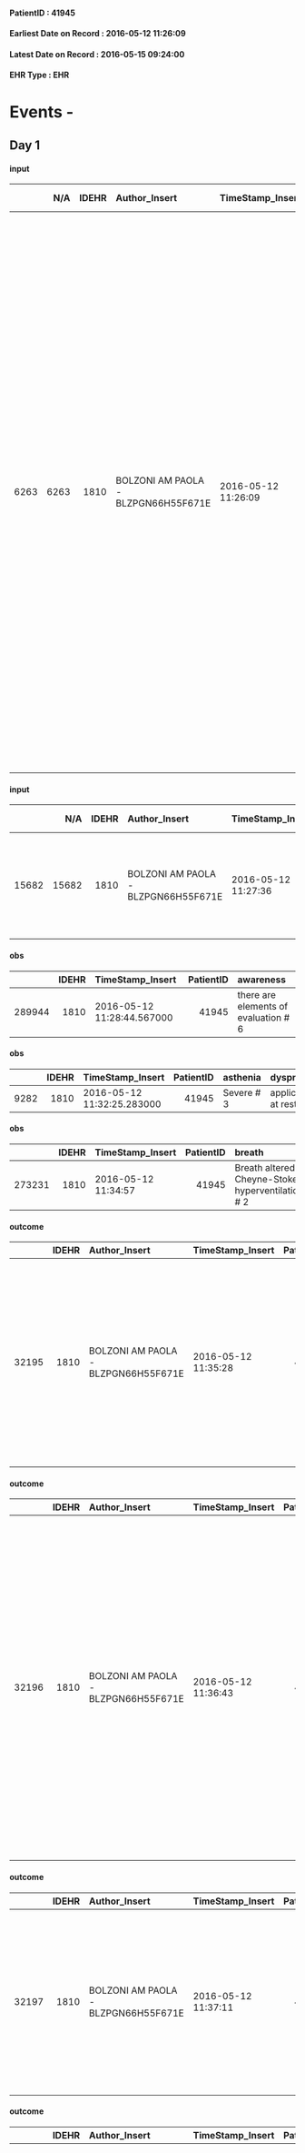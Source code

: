 
#### PatientID : 41945
#### Earliest Date on Record : 2016-05-12 11:26:09
#### Latest Date on Record : 2016-05-15 09:24:00
#### EHR Type : EHR

# Events - 

## Day 1

#### input
|      |    N/A |   IDEHR | Author_Insert                       | TimeStamp_Insert    | EHRType   |   PatientID |   IDDigitalSignDocument | persone_vicine   |   Unnamed: 0_y |   IDANAMNESI_MED |   Non_Rilevabile_y | Note_Non_Rilevabile_y   | diagnosis                                                                                                                                                                                                                                                                                                                                                                                                                                                                                                                                                                                                                                                                 |
|-----:|-------:|--------:|:------------------------------------|:--------------------|:----------|------------:|------------------------:|:-----------------|---------------:|-----------------:|-------------------:|:------------------------|:--------------------------------------------------------------------------------------------------------------------------------------------------------------------------------------------------------------------------------------------------------------------------------------------------------------------------------------------------------------------------------------------------------------------------------------------------------------------------------------------------------------------------------------------------------------------------------------------------------------------------------------------------------------------------|
| 6263 |   6263 |    1810 | BOLZONI AM PAOLA - BLZPGN66H55F671E | 2016-05-12 11:26:09 | EHR       |       41945 |                  362302 | N/A              |           5643 |             4249 |                  0 | NR                      | Pz affetto da K prostata (diagnosi circa 10 anni fa) in terapia ormonale. Recente peggioramento delle condizioni generali in concomitanza di infezione delle vie urinarie, per cui veniva ricoverato c/o H. Humanitas. Effettuata ristadiazione di malattia che ha evidenziato progressione a livello locale con estensione al pavimento vescicale, metastasi ai linfonodi addominali e ossee (lesioni osteoaddensanti a sacro, L4, osso iliaco sin). In considerazione dell'et√† e delle condizioni generali compromesse veniva trasferito in Hospice per prosecuzione terapia di supporto. Si segnala comparsa di FA a media risposta ventricolare durante il ricovero. |

#### input
|       |    N/A |   IDEHR | Author_Insert                       | TimeStamp_Insert    | EHRType   |   PatientID |   IDDigitalSignDocument | persone_vicine   |   Unnamed: 0_y.1 |   IDDIAGNOSI_ICD |   Non_Rilevabile_y.1 | Note_Non_Rilevabile_y.1   | I_ICD                                      | II_ICD                                                         | III_ICD                                                                                | IV_ICD                                                | V_ICD                                                                                                                                                                 | VI_ICD                        | I_Anno   |
|------:|-------:|--------:|:------------------------------------|:--------------------|:----------|------------:|------------------------:|:-----------------|-----------------:|-----------------:|---------------------:|:--------------------------|:-------------------------------------------|:---------------------------------------------------------------|:---------------------------------------------------------------------------------------|:------------------------------------------------------|:----------------------------------------------------------------------------------------------------------------------------------------------------------------------|:------------------------------|:---------|
| 15682 |  15682 |    1810 | BOLZONI AM PAOLA - BLZPGN66H55F671E | 2016-05-12 11:27:36 | EHR       |       41945 |                  362306 | N/A              |             1243 |             1243 |                    0 | NR                        | 185 - Tumori maligni della prostata#2112=0 | 1985 - Tumori maligni secondari di osso e midollo osseo#2162=0 | 1962 - Tumori maligni secondari e non specificati dei linfonodi intraaddominali#2142=0 | 4019 - Ipertensione essenziale non specificata#2334=0 | 25000 - Diabete mellito, tipo II o non specificato, non definito se scompensato, senza specificato, non definito se controllato, senza menzione di complicanze#2314=0 | V667 - Cure palliative#2402=0 | 2006#46  |

#### obs
|        |   IDEHR | TimeStamp_Insert           |   PatientID | awareness                            |
|-------:|--------:|:---------------------------|------------:|:-------------------------------------|
| 289944 |    1810 | 2016-05-12 11:28:44.567000 |       41945 | there are elements of evaluation # 6 |

#### obs
|      |   IDEHR | TimeStamp_Insert           |   PatientID | asthenia   | dyspnoea              | body_temp    | agitation_behavior_freq   | cognitive_state       |
|-----:|--------:|:---------------------------|------------:|:-----------|:----------------------|:-------------|:--------------------------|:----------------------|
| 9282 |    1810 | 2016-05-12 11:32:25.283000 |       41945 | Severe # 3 | applicant at rest # 5 | Apyrexia # 0 | agitated at times # 2     | confused at times 0 # |

#### obs
|        |   IDEHR | TimeStamp_Insert    |   PatientID | breath                                             | consolability                                 | body_language                             | facial_expression                       |
|-------:|--------:|:--------------------|------------:|:---------------------------------------------------|:----------------------------------------------|:------------------------------------------|:----------------------------------------|
| 273231 |    1810 | 2016-05-12 11:34:57 |       41945 | Breath altered. Cheyne-Stokes hyperventilation # 2 | Distracted or reassured by voice or touch # 1 | Teso. nervous movements. Restlessness # 1 | Sad, anxious, contracted (frowning) # 1 |

#### outcome
|       |   IDEHR | Author_Insert                       | TimeStamp_Insert    |   PatientID |   IDDigitalSignDocument |   IDPAI_VIDAS | opt_problem                         |   opt_problem_num | opt_obiettivo                                                                                                                                                                              |   opt_obiettivo_num | opt_stato_problema   |   opt_stato_problema_num | opt_interventi                                                                                                                                                                                                      |   opt_interventi_num |
|------:|--------:|:------------------------------------|:--------------------|------------:|------------------------:|--------------:|:------------------------------------|------------------:|:-------------------------------------------------------------------------------------------------------------------------------------------------------------------------------------------|--------------------:|:---------------------|-------------------------:|:--------------------------------------------------------------------------------------------------------------------------------------------------------------------------------------------------------------------|---------------------:|
| 32195 |    1810 | BOLZONI AM PAOLA - BLZPGN66H55F671E | 2016-05-12 11:35:28 |       41945 |                  362325 |         34254 | Deficit in the care of s√® # 25 = 0 |                 4 | Maintain dignity ¬ † of the patient, where possible, helping him to accept their own limitations, considering himself realistic and objective (eating, bathing, dressing, delete) # 42 = 0 |                   4 | Open Problem # 1     |                        1 | PAI Implementation - Ensuring the right privacy # 182 = 0; Counseling - Encourage to express feelings about the care deficit s # 184 = 0; PAI Implementation - completely replace the activity † everyday # 183 = 0 |                    4 |

#### outcome
|       |   IDEHR | Author_Insert                       | TimeStamp_Insert    |   PatientID |   IDDigitalSignDocument |   IDPAI_VIDAS | opt_problem                                                |   opt_problem_num | opt_obiettivo                                                                                                       |   opt_obiettivo_num | opt_stato_problema   |   opt_stato_problema_num | opt_interventi                                                                                                                                                                                                                                                                                                                                                                                       |   opt_interventi_num |
|------:|--------:|:------------------------------------|:--------------------|------------:|------------------------:|--------------:|:-----------------------------------------------------------|------------------:|:--------------------------------------------------------------------------------------------------------------------|--------------------:|:---------------------|-------------------------:|:-----------------------------------------------------------------------------------------------------------------------------------------------------------------------------------------------------------------------------------------------------------------------------------------------------------------------------------------------------------------------------------------------------|---------------------:|
| 32196 |    1810 | BOLZONI AM PAOLA - BLZPGN66H55F671E | 2016-05-12 11:36:43 |       41945 |                  362327 |         34255 | Alteration or risk of impairment of lung function # 26 = 0 |                 3 | The patient does not presenter√ † ¬ † symptoms that reduce QoL (nosebleeds, cough, hemoptysis, hemoptysis) # 45 = 0 |                   4 | Open Problem # 1     |                        1 | Implementation of the IAP - Therapeutic adjustment # 275 = 0; Implementation of the IAP - Administer the drugs correctly according to the prescription # 276 = 0; Implementation of the IAP - Evaluate the efficacy of the drug administration # 277 = 0; Counseling - Share with the patient the therapeutic path # 278 = 0; Counseling - Sharing with the caregiver the therapeutic path # 279 = 0 |                    4 |

#### outcome
|       |   IDEHR | Author_Insert                       | TimeStamp_Insert    |   PatientID |   IDDigitalSignDocument |   IDPAI_VIDAS | opt_problem                                                      |   opt_problem_num | opt_obiettivo                                                           |   opt_obiettivo_num | opt_stato_problema   |   opt_stato_problema_num | opt_interventi                                                                                                                                                                                      |   opt_interventi_num |
|------:|--------:|:------------------------------------|:--------------------|------------:|------------------------:|--------------:|:-----------------------------------------------------------------|------------------:|:------------------------------------------------------------------------|--------------------:|:---------------------|-------------------------:|:----------------------------------------------------------------------------------------------------------------------------------------------------------------------------------------------------|---------------------:|
| 32197 |    1810 | BOLZONI AM PAOLA - BLZPGN66H55F671E | 2016-05-12 11:37:11 |       41945 |                  362328 |         34256 | Impaired mobility † ¬ / limitation of physical movement # 27 = 0 |                 1 | Minimize possibilities ¬ † injury. If present, maintaining QoL # 47 = 0 |                   4 | Open Problem # 1     |                        1 | Implementation PAI - Maintaining proper position in bed # 293 = 0; PAI Implementation - Keeping the skin well hydrated and elastic # 295 = 0; PAI Implementation - Avoid flawed positions # 294 = 0 |                    4 |

#### outcome
|       |   IDEHR | Author_Insert                       | TimeStamp_Insert    |   PatientID |   IDDigitalSignDocument |   IDPAI_VIDAS | opt_problem                                                                |   opt_problem_num | opt_obiettivo                                                   |   opt_obiettivo_num | opt_stato_problema   |   opt_stato_problema_num | opt_interventi                                                                                                                                                                                                                                                                                                                                                                                       |   opt_interventi_num |
|------:|--------:|:------------------------------------|:--------------------|------------:|------------------------:|--------------:|:---------------------------------------------------------------------------|------------------:|:----------------------------------------------------------------|--------------------:|:---------------------|-------------------------:|:-----------------------------------------------------------------------------------------------------------------------------------------------------------------------------------------------------------------------------------------------------------------------------------------------------------------------------------------------------------------------------------------------------|---------------------:|
| 32198 |    1810 | BOLZONI AM PAOLA - BLZPGN66H55F671E | 2016-05-12 11:37:33 |       41945 |                  362329 |         34257 | Alteration of comfort associated with chronic pain and / or acute # 29 = 0 |                 2 | The patient riferir√ † ¬ † a satisfactory pain control # 56 = 0 |                   1 | Open Problem # 1     |                        1 | PAI Implementation - therapeutic upgrading # 441; PAI Implementation - properly I administer the drugs as prescription # 442; PAI Implementation - To evaluate the efficacy of drug delivery # 443; Counseling - Share with caregiver therapeutic path # 445; PAI Implementation - Evaluate the effectiveness of drug administration # 443 = 0; PAI Implementation - therapeutic upgrading # 441 = 0 |                    2 |

#### obs
|        |   IDEHR | TimeStamp_Insert    |   PatientID | breath     | consolability           | body_language                             | facial_expression                       |
|-------:|--------:|:--------------------|------------:|:-----------|:------------------------|:------------------------------------------|:----------------------------------------|
| 273238 |    1810 | 2016-05-12 14:18:19 |       41945 | Normal 0 # | Not for consolation # 0 | Teso. nervous movements. Restlessness # 1 | Sad, anxious, contracted (frowning) # 1 |

#### obs
|       |   IDEHR | TimeStamp_Insert           |   PatientID | personal_hygiene   | mobility     | active_diuresis     | motor_performance                                                                                  | cognitive_state          |
|------:|--------:|:---------------------------|------------:|:-------------------|:-------------|:--------------------|:---------------------------------------------------------------------------------------------------|:-------------------------|
| 47407 |    1810 | 2016-05-12 14:22:15.313000 |       41945 | Employee # 4       | Employee # 4 | active diuresis # 0 | 30% - Patient with directions to the hospital or home hospitalization, intensive home support # 03 | confused - sometimes # 0 |

#### input
|      |    N/A |   Unnamed: 0_x |   IDANAMNESI_INF |   IDEHR | Author_Insert                    | TimeStamp_Insert           | EHRType   |   PatientID |   IDDigitalSignDocument |   Non_Rilevabile_x | Note_Non_Rilevabile_x   | cognitivo_percettivo   | sonno_riposo           | perc_salute               | rapporti_fam   | persone_vicine   | Caregiver   |
|-----:|-------:|---------------:|-----------------:|--------:|:---------------------------------|:---------------------------|:----------|------------:|------------------------:|-------------------:|:------------------------|:-----------------------|:-----------------------|:--------------------------|:---------------|:-----------------|:------------|
| 1879 |   1879 |           2125 |             2982 |    1810 | MANENTI ELENA - MNNLNE78E63A794M | 2016-05-12 14:23:43.020000 | EHR       |       41945 |                  362652 |                  0 | NR                      | uncontrolled pain # 0  | daytime sleepiness # 1 | perdit√ † Performance # 0 | is # 0         | sister in law    | 2 children  |

#### obs
|        |   IDEHR | TimeStamp_Insert           |   PatientID | awareness                                         |
|-------:|--------:|:---------------------------|------------:|:--------------------------------------------------|
| 289952 |    1810 | 2016-05-12 14:31:07.947000 |       41945 | Full awareness of the diagnosis and prognosis # 4 |

#### obs
|       |   IDEHR | TimeStamp_Insert           |   PatientID | personal_hygiene   | mobility     | active_diuresis     | motor_performance                                                                                  | body_temp    | cognitive_state          |
|------:|--------:|:---------------------------|------------:|:-------------------|:-------------|:--------------------|:---------------------------------------------------------------------------------------------------|:-------------|:-------------------------|
| 47418 |    1810 | 2016-05-12 16:49:12.307000 |       41945 | Employee # 4       | Employee # 4 | active diuresis # 0 | 30% - Patient with directions to the hospital or home hospitalization, intensive home support # 03 | Apyrexia # 0 | confused - sometimes # 0 |

#### obs
|        |   IDEHR | TimeStamp_Insert    |   PatientID | breath     | consolability                                          | body_language                                                                               | facial_expression                       |
|-------:|--------:|:--------------------|------------:|:-----------|:-------------------------------------------------------|:--------------------------------------------------------------------------------------------|:----------------------------------------|
| 273240 |    1810 | 2016-05-12 16:50:16 |       41945 | Normal 0 # | Inconsolable. Do not get distracted n√ © reassures # 2 | Rigidit√ † (closed fists, try to hit). Agitation. Knees bent. aimless movements, jerky. # 2 | Sad, anxious, contracted (frowning) # 1 |

#### obs
|       |   IDEHR | TimeStamp_Insert           |   PatientID | opt_cooperation   | chk_ausili_presidi                   | opt_care_giver   | dyspnoea    | motor_performance              | body_temp    |
|------:|--------:|:---------------------------|------------:|:------------------|:-------------------------------------|:-----------------|:------------|:-------------------------------|:-------------|
| 93895 |    1810 | 2016-05-12 17:33:24.580000 |       41945 | uncooperative # 1 | absorbency # 0; bladder catheter # 3 | This # 0         | at rest # 0 | bedridden, nontransferable # 5 | Apyrexia # 1 |

#### obs
|        |   IDEHR | TimeStamp_Insert    |   PatientID |
|-------:|--------:|:--------------------|------------:|
| 144037 |    1810 | 2016-05-12 17:34:15 |       41945 |

#### obs
|       |   IDEHR | TimeStamp_Insert           |   PatientID | personal_hygiene   | mobility     | active_diuresis     | motor_performance                                                                                  | body_temp    | cognitive_state          |
|------:|--------:|:---------------------------|------------:|:-------------------|:-------------|:--------------------|:---------------------------------------------------------------------------------------------------|:-------------|:-------------------------|
| 47425 |    1810 | 2016-05-12 20:39:58.973000 |       41945 | Employee # 4       | Employee # 4 | active diuresis # 0 | 30% - Patient with directions to the hospital or home hospitalization, intensive home support # 03 | Apyrexia # 0 | confused - sometimes # 0 |

#### obs
|       |   IDEHR | TimeStamp_Insert           |   PatientID | personal_hygiene   | mobility     | active_diuresis     | motor_performance                                                                                  | body_temp    | cognitive_state          |
|------:|--------:|:---------------------------|------------:|:-------------------|:-------------|:--------------------|:---------------------------------------------------------------------------------------------------|:-------------|:-------------------------|
| 47430 |    1810 | 2016-05-13 05:27:16.770000 |       41945 | Employee # 4       | Employee # 4 | active diuresis # 0 | 30% - Patient with directions to the hospital or home hospitalization, intensive home support # 03 | Apyrexia # 0 | confused - sometimes # 0 |

#### obs
|        |   IDEHR | TimeStamp_Insert    |   PatientID | breath     | consolability           | body_language   | facial_expression           |
|-------:|--------:|:--------------------|------------:|:-----------|:------------------------|:----------------|:----------------------------|
| 273247 |    1810 | 2016-05-13 05:28:15 |       41945 | Normal 0 # | Not for consolation # 0 | Relaxed # 0     | Smiling or inexpressive # 0 |

#### obs
|       |   IDEHR | TimeStamp_Insert           |   PatientID | personal_hygiene   | mobility     | active_diuresis     | motor_performance                                                                                  | body_temp    | cognitive_state          |
|------:|--------:|:---------------------------|------------:|:-------------------|:-------------|:--------------------|:---------------------------------------------------------------------------------------------------|:-------------|:-------------------------|
| 47431 |    1810 | 2016-05-13 05:29:03.590000 |       41945 | Employee # 4       | Employee # 4 | active diuresis # 0 | 30% - Patient with directions to the hospital or home hospitalization, intensive home support # 03 | Apyrexia # 0 | confused - sometimes # 0 |

#### obs
|       |   IDEHR | TimeStamp_Insert           |   PatientID | chk_ausili_presidi                   | motor_performance              | body_temp    |
|------:|--------:|:---------------------------|------------:|:-------------------------------------|:-------------------------------|:-------------|
| 93898 |    1810 | 2016-05-13 05:41:55.620000 |       41945 | absorbency # 0; bladder catheter # 3 | bedridden, nontransferable # 5 | Apyrexia # 1 |

#### obs
|        |   IDEHR | TimeStamp_Insert    |   PatientID |
|-------:|--------:|:--------------------|------------:|
| 144041 |    1810 | 2016-05-13 05:42:30 |       41945 |


## Day 2

#### obs
|      |   IDEHR | TimeStamp_Insert           |   PatientID | opt_hypotrophy   | asthenia   | dyspnoea              | body_temp    | mood        | cognitive_state       |
|-----:|--------:|:---------------------------|------------:|:-----------------|:-----------|:----------------------|:-------------|:------------|:----------------------|
| 9324 |    1810 | 2016-05-13 12:26:09.823000 |       41945 | Hypotrophy # 0   | Severe # 3 | applicant at rest # 5 | Apyrexia # 0 | Apathy # 00 | confused at times 0 # |

#### obs
|        |   IDEHR | TimeStamp_Insert    |   PatientID | breath                                                                          | consolability           | body_language   | facial_expression           |
|-------:|--------:|:--------------------|------------:|:--------------------------------------------------------------------------------|:------------------------|:----------------|:----------------------------|
| 273253 |    1810 | 2016-05-13 12:26:49 |       41945 | Breath at times altered. Short periods of hyperventilation (breathing hard) # 1 | Not for consolation # 0 | Relaxed # 0     | Smiling or inexpressive # 0 |

#### obs
|        |   IDEHR | TimeStamp_Insert    |   PatientID |
|-------:|--------:|:--------------------|------------:|
| 144082 |    1810 | 2016-05-13 12:59:43 |       41945 |

#### obs
|        |   IDEHR | TimeStamp_Insert    |   PatientID | breath                                                                          | consolability           | body_language   | facial_expression           |
|-------:|--------:|:--------------------|------------:|:--------------------------------------------------------------------------------|:------------------------|:----------------|:----------------------------|
| 273257 |    1810 | 2016-05-13 14:06:51 |       41945 | Breath at times altered. Short periods of hyperventilation (breathing hard) # 1 | Not for consolation # 0 | Relaxed # 0     | Smiling or inexpressive # 0 |

#### obs
|       |   IDEHR | TimeStamp_Insert           |   PatientID | chk_ausili_presidi                   | opt_care_giver   | dyspnoea    | motor_performance              | diet       |
|------:|--------:|:---------------------------|------------:|:-------------------------------------|:-----------------|:------------|:-------------------------------|:-----------|
| 93956 |    1810 | 2016-05-13 17:11:19.893000 |       41945 | absorbency # 0; bladder catheter # 3 | This # 0         | at rest # 0 | bedridden, nontransferable # 5 | absent # 4 |

#### obs
|        |   IDEHR | TimeStamp_Insert    |   PatientID |
|-------:|--------:|:--------------------|------------:|
| 144096 |    1810 | 2016-05-13 17:12:17 |       41945 |

#### obs
|        |   IDEHR | TimeStamp_Insert    |   PatientID | breath     | consolability           | body_language   | facial_expression           |
|-------:|--------:|:--------------------|------------:|:-----------|:------------------------|:----------------|:----------------------------|
| 273261 |    1810 | 2016-05-13 17:20:51 |       41945 | Normal 0 # | Not for consolation # 0 | Relaxed # 0     | Smiling or inexpressive # 0 |

#### obs
|       |   IDEHR | TimeStamp_Insert           |   PatientID | chk_ausili_presidi                   | dyspnoea    | body_temp    |
|------:|--------:|:---------------------------|------------:|:-------------------------------------|:------------|:-------------|
| 93960 |    1810 | 2016-05-14 05:25:08.347000 |       41945 | absorbency # 0; bladder catheter # 3 | at rest # 0 | Apyrexia # 1 |

#### obs
|        |   IDEHR | TimeStamp_Insert    |   PatientID |
|-------:|--------:|:--------------------|------------:|
| 144098 |    1810 | 2016-05-14 05:25:41 |       41945 |

#### obs
|       |   IDEHR | TimeStamp_Insert           |   PatientID | personal_hygiene   | mobility     | active_diuresis     | motor_performance                                                                                  | body_temp    | cognitive_state          |
|------:|--------:|:---------------------------|------------:|:-------------------|:-------------|:--------------------|:---------------------------------------------------------------------------------------------------|:-------------|:-------------------------|
| 47497 |    1810 | 2016-05-14 05:36:56.690000 |       41945 | Employee # 4       | Employee # 4 | active diuresis # 0 | 30% - Patient with directions to the hospital or home hospitalization, intensive home support # 03 | Apyrexia # 0 | confused - sometimes # 0 |

#### obs
|        |   IDEHR | TimeStamp_Insert    |   PatientID | breath     | consolability           | body_language   | facial_expression           |
|-------:|--------:|:--------------------|------------:|:-----------|:------------------------|:----------------|:----------------------------|
| 273268 |    1810 | 2016-05-14 05:37:45 |       41945 | Normal 0 # | Not for consolation # 0 | Relaxed # 0     | Smiling or inexpressive # 0 |


## Day 3

#### obs
|      |   IDEHR | TimeStamp_Insert           |   PatientID | opt_hypotrophy   | asthenia   | dyspnoea              | body_temp    | mood        | cognitive_state       |
|-----:|--------:|:---------------------------|------------:|:-----------------|:-----------|:----------------------|:-------------|:------------|:----------------------|
| 9355 |    1810 | 2016-05-14 12:47:51.540000 |       41945 | Hypotrophy # 0   | Severe # 3 | applicant at rest # 5 | Apyrexia # 0 | Apathy # 00 | confused at times 0 # |

#### obs
|        |   IDEHR | TimeStamp_Insert    |   PatientID | breath     | consolability           | body_language   | facial_expression           |
|-------:|--------:|:--------------------|------------:|:-----------|:------------------------|:----------------|:----------------------------|
| 273276 |    1810 | 2016-05-14 12:48:17 |       41945 | Normal 0 # | Not for consolation # 0 | Relaxed # 0     | Smiling or inexpressive # 0 |

#### obs
|        |   IDEHR | TimeStamp_Insert    |   PatientID | breath     | consolability           | body_language   | facial_expression           |
|-------:|--------:|:--------------------|------------:|:-----------|:------------------------|:----------------|:----------------------------|
| 273278 |    1810 | 2016-05-14 12:54:56 |       41945 | Normal 0 # | Not for consolation # 0 | Relaxed # 0     | Smiling or inexpressive # 0 |

#### obs
|        |   IDEHR | TimeStamp_Insert    |   PatientID | breath     | consolability           | body_language   | facial_expression           |
|-------:|--------:|:--------------------|------------:|:-----------|:------------------------|:----------------|:----------------------------|
| 273284 |    1810 | 2016-05-14 14:18:47 |       41945 | Normal 0 # | Not for consolation # 0 | Relaxed # 0     | Smiling or inexpressive # 0 |

#### obs
|       |   IDEHR | TimeStamp_Insert           |   PatientID | opt_cooperation   | chk_ausili_presidi                   | opt_care_giver   | asthenia   | dyspnoea    | motor_performance              | body_temp    | cognitive_state          |
|------:|--------:|:---------------------------|------------:|:------------------|:-------------------------------------|:-----------------|:-----------|:------------|:-------------------------------|:-------------|:-------------------------|
| 94000 |    1810 | 2016-05-14 16:42:32.887000 |       41945 | uncooperative # 1 | absorbency # 0; bladder catheter # 3 | This # 0         | Severe # 2 | at rest # 0 | bedridden, nontransferable # 5 | Apyrexia # 1 | confused - sometimes # 0 |

#### obs
|        |   IDEHR | TimeStamp_Insert    |   PatientID |
|-------:|--------:|:--------------------|------------:|
| 144130 |    1810 | 2016-05-14 16:43:09 |       41945 |

#### obs
|        |   IDEHR | TimeStamp_Insert    |   PatientID | breath     | consolability           | body_language                             | facial_expression           |
|-------:|--------:|:--------------------|------------:|:-----------|:------------------------|:------------------------------------------|:----------------------------|
| 273285 |    1810 | 2016-05-14 17:18:21 |       41945 | Normal 0 # | Not for consolation # 0 | Teso. nervous movements. Restlessness # 1 | Smiling or inexpressive # 0 |

#### obs
|        |   IDEHR | TimeStamp_Insert    |   PatientID | breath                                                                          | consolability           | body_language   | facial_expression           |
|-------:|--------:|:--------------------|------------:|:--------------------------------------------------------------------------------|:------------------------|:----------------|:----------------------------|
| 273291 |    1810 | 2016-05-15 06:27:05 |       41945 | Breath at times altered. Short periods of hyperventilation (breathing hard) # 1 | Not for consolation # 0 | Relaxed # 0     | Smiling or inexpressive # 0 |

#### obs
|       |   IDEHR | TimeStamp_Insert           |   PatientID | motor_performance        |
|------:|--------:|:---------------------------|------------:|:-------------------------|
| 47520 |    1810 | 2016-05-15 06:29:00.120000 |       41945 | 10% - Patient dying # 01 |

#### obs
|       |   IDEHR | TimeStamp_Insert           |   PatientID | chk_ausili_presidi                   | motor_performance              |
|------:|--------:|:---------------------------|------------:|:-------------------------------------|:-------------------------------|
| 94013 |    1810 | 2016-05-15 06:39:17.300000 |       41945 | absorbency # 0; bladder catheter # 3 | bedridden, nontransferable # 5 |

#### obs
|        |   IDEHR | TimeStamp_Insert    |   PatientID |
|-------:|--------:|:--------------------|------------:|
| 144145 |    1810 | 2016-05-15 06:39:37 |       41945 |

#### obs
|       |   IDEHR | TimeStamp_Insert           |   PatientID | personal_hygiene   | urine_elimination   | mobility   | hemorrhagic_manifestation   | speech   | cough   | nausea   | memory_deficit   | cognitive_deficit   | active_diuresis   | lack_of_appetite   | asthenia   | cachexia   | dyspnoea   | motor_performance   | body_temp   | mood   | diet   | cognitive_state   | feces_elimination   | consumption_help   |
|------:|--------:|:---------------------------|------------:|:-------------------|:--------------------|:-----------|:----------------------------|:---------|:--------|:---------|:-----------------|:--------------------|:------------------|:-------------------|:-----------|:-----------|:-----------|:--------------------|:------------|:-------|:-------|:------------------|:--------------------|:-------------------|
| 47527 |    1810 | 2016-05-15 09:13:34.417000 |       41945 | NR                 | NR                  | NR         | NR                          | NR       | NR      | NR       | NR               | NR                  | NR                | NR                 | NR         | NR         | NR         | NR                  | NR          | NR     | NR     | NR                | NR                  | NR                 |

#### outcome
|       |   IDEHR | Author_Insert                           | TimeStamp_Insert    |   PatientID |   IDDigitalSignDocument |   IDPAI_VIDAS | opt_problem                                                                |   opt_problem_num | opt_obiettivo                                                   |   opt_obiettivo_num | ds_note      | opt_stato_problema   |   opt_stato_problema_num | opt_interventi                                                                                                                                                                                                                                                                                                                                                                                       |   opt_interventi_num |
|------:|--------:|:----------------------------------------|:--------------------|------------:|------------------------:|--------------:|:---------------------------------------------------------------------------|------------------:|:----------------------------------------------------------------|--------------------:|:-------------|:---------------------|-------------------------:|:-----------------------------------------------------------------------------------------------------------------------------------------------------------------------------------------------------------------------------------------------------------------------------------------------------------------------------------------------------------------------------------------------------|---------------------:|
| 32594 |    1810 | De Simone Immaculate - DSMMCL77D63F839H | 2016-05-15 09:14:52 |       41945 |                  364985 |         34655 | Alteration of comfort associated with chronic pain and / or acute # 29 = 0 |                 2 | The patient riferir√ † ¬ † a satisfactory pain control # 56 = 0 |                   1 | Pz died 8:20 | closed Problem # 2   |                        2 | PAI Implementation - therapeutic upgrading # 441; PAI Implementation - properly I administer the drugs as prescription # 442; PAI Implementation - To evaluate the efficacy of drug delivery # 443; Counseling - Share with caregiver therapeutic path # 445; PAI Implementation - Evaluate the effectiveness of drug administration # 443 = 0; PAI Implementation - therapeutic upgrading # 441 = 0 |                    2 |

#### outcome
|       |   IDEHR | Author_Insert                           | TimeStamp_Insert    |   PatientID |   IDDigitalSignDocument |   IDPAI_VIDAS | opt_problem                                                |   opt_problem_num | opt_obiettivo                                                                                                       |   opt_obiettivo_num | ds_note      | opt_stato_problema   |   opt_stato_problema_num | opt_interventi                                                                                                                                                                                                                                                                                                                                                                                       |   opt_interventi_num |
|------:|--------:|:----------------------------------------|:--------------------|------------:|------------------------:|--------------:|:-----------------------------------------------------------|------------------:|:--------------------------------------------------------------------------------------------------------------------|--------------------:|:-------------|:---------------------|-------------------------:|:-----------------------------------------------------------------------------------------------------------------------------------------------------------------------------------------------------------------------------------------------------------------------------------------------------------------------------------------------------------------------------------------------------|---------------------:|
| 32595 |    1810 | De Simone Immaculate - DSMMCL77D63F839H | 2016-05-15 09:15:29 |       41945 |                  364986 |         34656 | Alteration or risk of impairment of lung function # 26 = 0 |                 3 | The patient does not presenter√ † ¬ † symptoms that reduce QoL (nosebleeds, cough, hemoptysis, hemoptysis) # 45 = 0 |                   4 | Pz died 8:20 | closed Problem # 2   |                        2 | Implementation of the IAP - Therapeutic adjustment # 275 = 0; Implementation of the IAP - Administer the drugs correctly according to the prescription # 276 = 0; Implementation of the IAP - Evaluate the efficacy of the drug administration # 277 = 0; Counseling - Share with the patient the therapeutic path # 278 = 0; Counseling - Sharing with the caregiver the therapeutic path # 279 = 0 |                    4 |

#### outcome
|       |   IDEHR | Author_Insert                           | TimeStamp_Insert    |   PatientID |   IDDigitalSignDocument |   IDPAI_VIDAS | opt_problem                                                      |   opt_problem_num | opt_obiettivo                                                           |   opt_obiettivo_num | ds_note      | opt_stato_problema   |   opt_stato_problema_num | opt_interventi                                                                                                                                                                                      |   opt_interventi_num |
|------:|--------:|:----------------------------------------|:--------------------|------------:|------------------------:|--------------:|:-----------------------------------------------------------------|------------------:|:------------------------------------------------------------------------|--------------------:|:-------------|:---------------------|-------------------------:|:----------------------------------------------------------------------------------------------------------------------------------------------------------------------------------------------------|---------------------:|
| 32596 |    1810 | De Simone Immaculate - DSMMCL77D63F839H | 2016-05-15 09:15:59 |       41945 |                  364987 |         34657 | Impaired mobility † ¬ / limitation of physical movement # 27 = 0 |                 1 | Minimize possibilities ¬ † injury. If present, maintaining QoL # 47 = 0 |                   4 | Pz died 8:20 | closed Problem # 2   |                        2 | Implementation PAI - Maintaining proper position in bed # 293 = 0; PAI Implementation - Keeping the skin well hydrated and elastic # 295 = 0; PAI Implementation - Avoid flawed positions # 294 = 0 |                    4 |

#### outcome
|       |   IDEHR | Author_Insert                           | TimeStamp_Insert    |   PatientID |   IDDigitalSignDocument |   IDPAI_VIDAS | opt_problem                         |   opt_problem_num | opt_obiettivo                                                                                                                                                                              |   opt_obiettivo_num | ds_note      | opt_stato_problema   |   opt_stato_problema_num | opt_interventi                                                                                                                                                                                                      |   opt_interventi_num |
|------:|--------:|:----------------------------------------|:--------------------|------------:|------------------------:|--------------:|:------------------------------------|------------------:|:-------------------------------------------------------------------------------------------------------------------------------------------------------------------------------------------|--------------------:|:-------------|:---------------------|-------------------------:|:--------------------------------------------------------------------------------------------------------------------------------------------------------------------------------------------------------------------|---------------------:|
| 32597 |    1810 | De Simone Immaculate - DSMMCL77D63F839H | 2016-05-15 09:16:26 |       41945 |                  364988 |         34658 | Deficit in the care of s√® # 25 = 0 |                 4 | Maintain dignity ¬ † of the patient, where possible, helping him to accept their own limitations, considering himself realistic and objective (eating, bathing, dressing, delete) # 42 = 0 |                   4 | Pz died 8:20 | closed Problem # 2   |                        2 | PAI Implementation - Ensuring the right privacy # 182 = 0; Counseling - Encourage to express feelings about the care deficit s # 184 = 0; PAI Implementation - completely replace the activity † everyday # 183 = 0 |                    4 |

#### death
|     |   IDDecesso |   IDEHR | Author_Insert                        | TimeStamp_Insert    |   PatientID |   IDDigitalSignDocument | Date                | Luogo_decesso     |
|----:|------------:|--------:|:-------------------------------------|:--------------------|------------:|------------------------:|:--------------------|:------------------|
| 941 |         949 |    1810 | Calamida Fabrizio - CLMFRZ71S19F205R | 2016-05-15 09:24:00 |       41945 |                  364990 | 2016-05-15 08:20:00 | Vidas Hospice # 1 |


